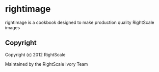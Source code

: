 # rightimage

rightimage is a cookbook designed to make production quality RightScale images

## Copyright

Copyright (c) 2012 RightScale

Maintained by the RightScale Ivory Team
